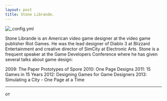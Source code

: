 ```yaml
---
layout: post
title: Stone Librande.
---
```


![_config.yml](http://static.giantbomb.com/uploads/original/3/39388/2296699-stonelibrande_leaddesigner_21561.jpg)

Stone Librande is an American video game designer at the video game publisher Riot Games. He was the lead designer of Diablo 3 at Blizzard Entertainment and creative director of SimCity at Electronic Arts.
Stone is a frequent speaker at the Game Developers Conference where he has given several talks about game design:

2009: The Paper Prototypes of Spore
2010: One Page Designs
2011: 15 Games in 15 Years
2012: Designing Games for Game Designers
2013: Simulating a City - One Page at a Time

---
от
 
 
 

